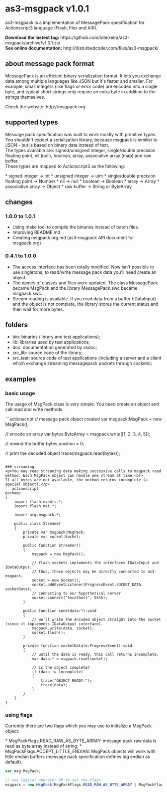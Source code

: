 # as3-msgpack v1.0.1
<p>as3-msgpack is a implementation of MessagePack specification for Actionscript3 language (Flash, Flex and AIR).</p>
<p><strong>Download the lastest tag:</strong> https://github.com/loteixeira/as3-msgpack/archive/v1.0.1.zip<br>
<strong>See online documentation:</strong> http://disturbedcoder.com/files/as3-msgpack/</p>

## about message pack format
<p>MessagePack is an efficient binary serialization format. It lets you exchange data among multiple languages like JSON but it's faster and smaller. For example, small integers (like flags or error code) are encoded into a single byte, and typical short strings only require an extra byte in addition to the strings themselves.</p>
<p>Check the website: http://msgpack.org</p>

## supported types
<p>Message pack specification was built to work mostly with primitive types. You shouldn't expect a serialization library, because msgpack is similiar to JSON - but is based on binary data instead of text.<br>
The types available are: signed/unsigned integer, single/double precision floating point, nil (null), boolean, array, associative array (map) and raw buffer.<br>
These types are mapped to Actionscript3 as the following:</p>
* signed integer -> int
* unsigned integer -> uint
* single/double precision floating point -> Number
* nil -> null
* boolean -> Boolean
* array -> Array
* associative array -> Object
* raw buffer -> String or ByteArray

## changes
### 1.0.0 to 1.0.1
* Using make tool to compile the binaries instead of batch files.
* Improving README.md
* Creating msgpack.org.md (as3-msgpack API document for msgpack.org)
### 0.4.1 to 1.0.0
* The access interface has been totally modified. Now isn't possible to use singletons, to read/write message pack data you'll need create an object.
* The names of classes and files were updated. The class MessagePack became MsgPack and the library MessagePack.swc became msgpack.swc.
* Stream reading is available. If you read data from a buffer (IDataInput) and the object is not complete, the library stores the current status and then wait for more bytes.

## folders
* bin: binaries (library and test applications);
* lib: libraries used by test applications;
* doc: documentation generated by asdoc;
* src_lib: source code of the library;
* src_test: source code of test applications (including a server and a client which exchange streaming messagepack packets through sockets);

## examples
### basic usage
<p>The usage of MsgPack class is very simple. You need create an object and call read and write methods.</p>
```actionscript
// message pack object created
var msgpack:MsgPack = new MsgPack();

// encode an array
var bytes:ByteArray = msgpack.write([1, 2, 3, 4, 5]);

// rewind the buffer
bytes.position = 0;

// print the decoded object
trace(msgpack.read(bytes));
```

### streaming
<p>You may read streaming data making successive calls to msgpack.read method. Each MsgPack object can handle one stream at time.<br>
If all bytes are not available, the method returns incomplete (a special object).</p>
```actionscript
package
{
	import flash.events.*;
	import flash.net.*;

	import org.msgpack.*;

	public class Streamer
	{
		private var msgpack:MsgPack;
		private var socket:Socket;

		public function Streamer()
		{
			msgpack = new MsgPack();

			// flash sockets implements the interfaces IDataInput and IDataOutput.
			// thus, these objects may be directly connected to as3-msgpack.
			socket = new Socket();
			socket.addEventListener(ProgressEvent.SOCKET_DATA, socketData);
			// connecting to our hypothetical server
			socket.connect("localhost", 5555);
		}

		public function send(data:*):void
		{
			// we'll write the encoded object straight into the socket (since it implements IDataOutput interface).
			msgpack.write(data, socket);
			socket.flush();
		}

		private function socketData(e:ProgressEvent):void
		{
			// until the data is ready, this call returns incomplete.
			var data:* = msgpack.read(socket);

			// is the object complete?
			if (data != incomplete)
			{
				trace("OBJECT READY:");
				trace(data);
			}
		}
	}
}
```

### using flags
<p>Currently there are two flags which you may use to initialize a MsgPack object:</p>
* MsgPackFlags.READ_RAW_AS_BYTE_ARRAY: message pack raw data is read as byte array instead of string;
* MsgPackFlags.ACCEPT_LITTLE_ENDIAN: MsgPack objects will work with little endian buffers (message pack specification defines big endian as default).

```actionscript
var msg:MsgPack;

// use logical operator OR to set the flags.
msgpack = new MsgPack(MsgPackFlags.READ_RAW_AS_BYTE_ARRAY | MsgPackFlags.ACCEPT_LITTLE_ENDIAN);
```
